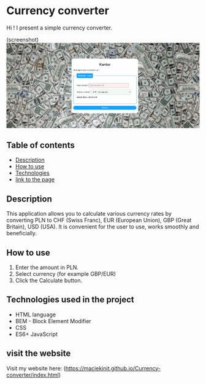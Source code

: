 # Currency converter

Hi ! I present a simple currency converter.

(screenshot)
![website preview](images/Currency.gif) 

## Table of contents
- [Description](#description)
- [How to use](#How-to-use)
- [Technologies](#Technologies-used-in-the-project)
- [link to the page](#visit-the-website)

## Description
This application allows you to calculate various currency rates by converting PLN to CHF (Swiss Franc), EUR (European Union), GBP (Great Britain), USD (USA). It is convenient for the user to use, works smoothly and beneficially.

## How to use
1. Enter the amount in PLN.
2. Select currency (for example GBP/EUR)
3. Click the Calculate button.

## Technologies used in the project
- HTML language
- BEM - Block Element Modifier
- CSS
- ES6+ JavaScript

## visit the website
Visit my website here: (https://maciekinit.github.io/Currency-converter/index.html)

